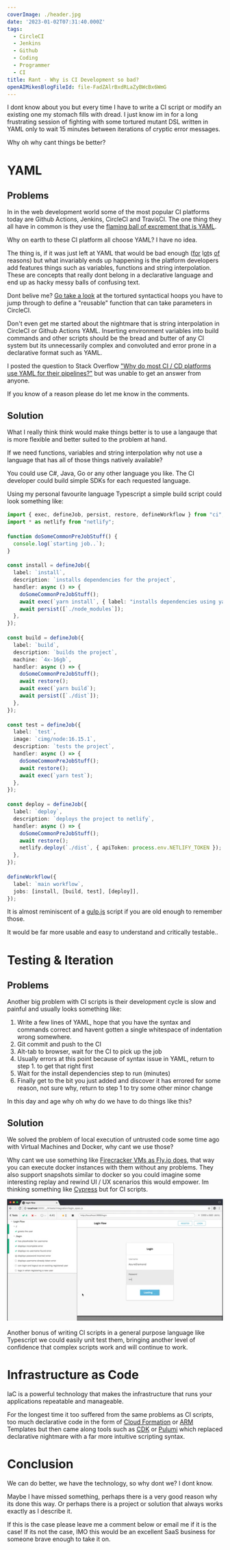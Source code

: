 ```yaml
---
coverImage: ./header.jpg
date: '2023-01-02T07:31:40.000Z'
tags:
  - CircleCI
  - Jenkins
  - Github
  - Coding
  - Programmer
  - CI
title: Rant - Why is CI Development so bad?
openAIMikesBlogFileId: file-FadZAlrBxdRLaZyBWcBx6WmG
---
```


I dont know about you but every time I have to write a CI script or modify an existing one my stomach fills with dread. I just know im in for a long frustrating session of fighting with some tortured mutant DSL written in YAML only to wait 15 minutes between iterations of cryptic error messages.

Why oh why cant things be better?

# YAML

## Problems

In in the web development world some of the most popular CI platforms today are Github Actions, Jenkins, CircleCI and TravisCI. The one thing they all have in common is they use the [flaming ball of excrement that is YAML](https://noyaml.com/).

Why on earth to these CI platform all choose YAML? I have no idea.

The thing is, if it was just left at YAML that would be bad enough ([for](https://noyaml.com/) l[ot](https://news.ycombinator.com/item?id=26234260#:~:text=YAML%20is%20one%20of%20the,of%20various%20line%2Dendingness'.)s [of](https://sehun.me/why-you-hate-yaml-and-how-to-tackle-it-3e8471cf1ca8) reasons) but what invariably ends up happening is the platform developers add features things such as variables, functions and string interpolation. These are concepts that really dont belong in a declarative language and end up as hacky messy balls of confusing text.

Dont belive me? [Go take a look](https://circleci.com/docs/reusing-config/#authoring-reusable-commands) at the tortured syntactical hoops you have to jump through to define a "reusable" function that can take parameters in CircleCI.

Don't even get me started about the nightmare that is string interpolation in CircleCI or Github Actions YAML. Inserting environment variables into build commands and other scripts should be the bread and butter of any CI system but its unnecessarily complex and convoluted and error prone in a declarative format such as YAML.

I posted the question to Stack Overflow ["Why do most CI / CD platforms use YAML for their pipelines?"](https://stackoverflow.com/questions/73424263/why-do-most-ci-cd-platforms-use-yaml-for-their-pipelines) but was unable to get an answer from anyone.

If you know of a reason please do let me know in the comments.

## Solution

What I really think think would make things better is to use a langauge that is more flexible and better suited to the problem at hand.

If we need functions, variables and string interpolation why not use a language that has all of those things natively available?

You could use C#, Java, Go or any other language you like. The CI developer could build simple SDKs for each requested language.

Using my personal favourite language Typescript a simple build script could look something like:

```ts
import { exec, defineJob, persist, restore, defineWorkflow } from "ci";
import * as netlify from "netlify";

function doSomeCommonPreJobStuff() {
  console.log(`starting job..`);
}

const install = defineJob({
  label: `install`,
  description: `installs dependencies for the project`,
  handler: async () => {
    doSomeCommonPreJobStuff();
    await exec(`yarn install`, { label: "installs dependencies using yarn" });
    await persist([`./node_modules`]);
  },
});

const build = defineJob({
  label: `build`,
  description: `builds the project`,
  machine: `4x-16gb`,
  handler: async () => {
    doSomeCommonPreJobStuff();
    await restore();
    await exec(`yarn build`);
    await persist([`./dist`]);
  },
});

const test = defineJob({
  label: `test`,
  image: `cimg/node:16.15.1`,
  description: `tests the project`,
  handler: async () => {
    doSomeCommonPreJobStuff();
    await restore();
    await exec(`yarn test`);
  },
});

const deploy = defineJob({
  label: `deploy`,
  description: `deploys the project to netlify`,
  handler: async () => {
    doSomeCommonPreJobStuff();
    await restore();
    netlify.deploy(`./dist`, { apiToken: process.env.NETLIFY_TOKEN });
  },
});

defineWorkflow({
  label: `main workflow`,
  jobs: [install, [build, test], [deploy]],
});
```

It is almost reminiscent of a [gulp.js](https://gulpjs.com/) script if you are old enough to remember those.

It would be far more usable and easy to understand and critically testable..

# Testing & Iteration

## Problems

Another big problem with CI scripts is their development cycle is slow and painful and usually looks something like:

1. Write a few lines of YAML, hope that you have the syntax and commands correct and havent gotten a single whitespace of indentation wrong somewhere.
2. Git commit and push to the CI
3. Alt-tab to browser, wait for the CI to pick up the job
4. Usually errors at this point because of syntax issue in YAML, return to step 1. to get that right first
5. Wait for the install dependencies step to run (minutes)
6. Finally get to the bit you just added and discover it has errored for some reason, not sure why, return to step 1 to try some other minor change

In this day and age why oh why do we have to do things like this?

## Solution

We solved the problem of local execution of untrusted code some time ago with Virtual Machines and Docker, why cant we use those?

Why cant we use something like [Firecracker VMs as Fly.io does](https://fly.io/docs/reference/architecture/#microvms), that way you can execute docker instances with them without any problems. They also support snapshots similar to docker so you could imagine some interesting replay and rewind UI / UX scenarios this would empower. Im thinking something like [Cypress](https://www.cypress.io/) but for CI scripts.

[![](./cypress.png)](./cypress.png)

Another bonus of writing CI scripts in a general purpose language like Typescript we could easily unit test them, bringing another level of confidence that complex scripts work and will continue to work.

# Infrastructure as Code

IaC is a powerful technology that makes the infrastructure that runs your applications repeatable and manageable.

For the longest time it too suffered from the same problems as CI scripts, too much declarative code in the form of [Cloud Formation](https://aws.amazon.com/cloudformation/) or [ARM](https://learn.microsoft.com/en-us/azure/azure-resource-manager/resource-group-overview#template-deployment) Templates but then came along tools such as [CDK](https://docs.aws.amazon.com/cdk/v2/guide/home.html) or [Pulumi](https://www.pulumi.com/) which replaced declarative nightmare with a far more intuitive scripting syntax.

# Conclusion

We can do better, we have the technology, so why dont we? I dont know.

Maybe I have missed something, perhaps there is a very good reason why its done this way. Or perhaps there is a project or solution that always works exactly as I describe it.

If this is the case please leave me a comment below or email me if it is the case! If its not the case, IMO this would be an excellent SaaS business for someone brave enough to take it on.
